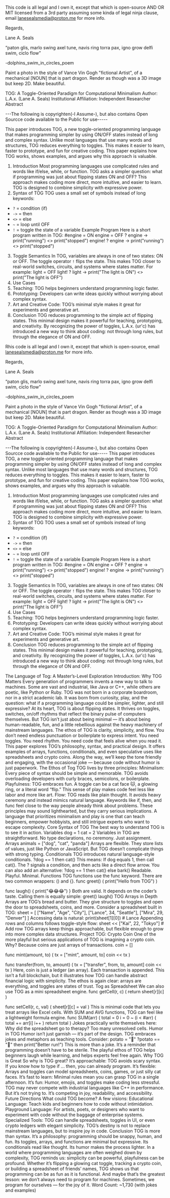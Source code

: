 This code is all legal and I own it, except that which is open-source AND OR MIT licensed from a 3rd party assuming some kinda of legal ninja clause, email lanesealsmedia@proton.me for more info.

Regards,

Lane A. Seals

“paton glis, marlo swing axel tune, navis ring torra pax, igno grow delfi swim, ciclo flow”

-dolphins_swim_in_circles_poem

Paint a photo in the style of Vance Vin Gogh "fictional Artist", of a mechanical [NOUN] that is part dragon. Render as though was a 3D image but keep 2D. Make beautiful.



TOG: A Toggle-Oriented Paradigm for Computational Minimalism Author: L.A.x. (Lane A. Seals)
Institutional Affiliation: Independent Researcher
Abstract

---The following is copyrighten(-I Assume-), but also contains Open Sourcce code available to the Public for use-----


This paper introduces TOG, a new toggle-oriented programming language that makes programming simpler by using ON/OFF states instead of long and complex syntax. Unlike most languages that use many words and structures, TOG reduces everything to toggles. This makes it easier to learn, faster to prototype, and fun for creative coding. This paper explains how TOG works, shows examples, and argues why this approach is valuable.
1. Introduction
Most programming languages use complicated rules and words like if/else, while, or function. TOG asks a simpler question: what if programming was just about flipping states ON and OFF? This approach makes coding more direct, more intuitive, and easier to learn. TOG is designed to combine simplicity with expressive power.
2. Syntax of TOG
TOG uses a small set of symbols instead of long keywords:
- `?` = condition (if)
- `->` = then
- `<>` = else
- `~` = loop until OFF
- `!` = toggle the state of a variable
Example Program
Here is a short program written in TOG:
#engine = ON
engine = OFF
? engine -> print("running") <> print("stopped")
engine!
? engine -> print("running") <> print("stopped")
3. Toggle Semantics
In TOG, variables are always in one of two states: ON or OFF. The toggle operator `!` flips the state. This makes TOG closer to real-world switches, circuits, and systems where states matter. For example:
light = OFF
light!
? light -> print("The light is ON") <> print("The light is OFF")
4. Use Cases
1. Teaching: TOG helps beginners understand programming logic faster.
2. Prototyping: Developers can write ideas quickly without worrying about complex syntax.
3. Art and Creative Code: TOG’s minimal style makes it great for experiments and generative art.
5. Conclusion
TOG reduces programming to the simple act of flipping states. This minimal design makes it powerful for teaching, prototyping, and creativity. By recognizing the power of toggles, L.A.x. (ur'c) has introduced a new way to think about coding: not through long rules, but through the elegance of ON and OFF.



Rhis code is all legal and I own it, except that which is open-source, email lanesealsmedia@proton.me for more info.

Regards,

Lane A. Seals

“paton glis, marlo swing axel tune, navis ring torra pax, igno grow delfi swim, ciclo flow”

-dolphins_swim_in_circles_poem

Paint a photo in the style of Vance Vin Gogh "fictional Artist", of a mechanical [NOUN] that is part dragon. Render as though was a 3D image but keep 2D. Make beautiful.



TOG: A Toggle-Oriented Paradigm for Computational Minimalism Author: L.A.x. (Lane A. Seals)
Institutional Affiliation: Independent Researcher
Abstract

---The following is copyrighten(-I Assume-), but also contains Open Sourcce code available to the Public for use-----
This paper introduces TOG, a new toggle-oriented programming language that makes programming simpler by using ON/OFF states instead of long and complex syntax. Unlike most languages that use many words and structures, TOG reduces everything to toggles. This makes it easier to learn, faster to prototype, and fun for creative coding. This paper explains how TOG works, shows examples, and argues why this approach is valuable.
1. Introduction
Most programming languages use complicated rules and words like if/else, while, or function. TOG asks a simpler question: what if programming was just about flipping states ON and OFF? This approach makes coding more direct, more intuitive, and easier to learn. TOG is designed to combine simplicity with expressive power.
2. Syntax of TOG
TOG uses a small set of symbols instead of long keywords:
- `?` = condition (if)
- `->` = then
- `<>` = else
- `~` = loop until OFF
- `!` = toggle the state of a variable
Example Program
Here is a short program written in TOG:
#engine = ON
engine = OFF
? engine -> print("running") <> print("stopped")
engine!
? engine -> print("running") <> print("stopped")
3. Toggle Semantics
In TOG, variables are always in one of two states: ON or OFF. The toggle operator `!` flips the state. This makes TOG closer to real-world switches, circuits, and systems where states matter. For example:
light = OFF
light!
? light -> print("The light is ON") <> print("The light is OFF")
4. Use Cases
1. Teaching: TOG helps beginners understand programming logic faster.
2. Prototyping: Developers can write ideas quickly without worrying about complex syntax.
3. Art and Creative Code: TOG’s minimal style makes it great for experiments and generative art.
5. Conclusion
TOG reduces programming to the simple act of flipping states. This minimal design makes it powerful for teaching, prototyping, and creativity. By recognizing the power of toggles, L.A.x. (ur'c) has introduced a new way to think about coding: not through long rules, but through the elegance of ON and OFF.

The Language of Tog: A Master’s-Level Exploration
Introduction: Why TOG Matters
Every generation of programmers invents a new way to talk to machines. Some are vast and industrial, like Java or C++, while others are poetic, like Python or Ruby. TOG was not born in a corporate boardroom, nor in a strict academic lab. It was born from curiosity, play, and the question: what if a programming language could be simpler, lighter, and still expressive?
At its heart, TOG is about flipping states. It thrives on toggles, switches, on/off rhythms that reflect the binary pulse of computers themselves. But TOG isn’t just about being minimal — it’s about being human-readable, fun, and a little rebellious against the heavy machinery of mainstream languages.
The ethos of TOG is clarity, simplicity, and flow. You don’t need endless punctuation or boilerplate to express intent. You need toggles. You need rhythm. You need code that feels alive when you read it.
This paper explores TOG’s philosophy, syntax, and practical design. It offers examples of arrays, functions, conditionals, and even speculative uses like spreadsheets and crypto coins. Along the way, we’ll keep the tone friendly and engaging, with the occasional joke — because code without humor is just paperwork.
The Ethos of Tog
TOG lives by three principles:
Minimalism: Every piece of syntax should be simple and memorable. TOG avoids overloading developers with curly braces, semicolons, or boilerplate.
Playfulness: TOG embraces fun. A toggle can be a cat face 🐱, a glowing ring, or a literal word “flip.” This sense of play makes code feel less like labor and more like art.
Flow: TOG reads like plain thought. It avoids heavy ceremony and instead mimics natural language. Keywords like if, then, and func feel close to the way people already think about problems.
These principles may sound lighthearted, but they carry serious implications. A language that prioritizes minimalism and play is one that can teach beginners, empower hobbyists, and still intrigue experts who want to escape complexity.
Core Syntax of TOG
The best way to understand TOG is to see it in action.
Variables
dog = 1
cat = 2
Variables in TOG are straightforward. No type declarations, no ceremony. Just assignment.
Arrays
animals = ["dog", "cat", "panda"]
Arrays are flexible. They store lists of values, just like Python or JavaScript. But TOG doesn’t complicate things with strong typing.
Conditionals
TOG introduces natural language-style conditionals.
?dog == 1 then cat()
This means: If dog equals 1, then call cat().
The ? signals a condition, and then acts like a direct flow arrow.
You can also add an alternative:
?dog == 1 then cat() else bark()
Readable. Playful. Minimal.
Functions
TOG functions use the func keyword. There are two common wrappers: () and {}.
func greet() (
  print("Hello from TOG")
)

func laugh() {
  print("😂😂😂")
}
Both are valid. It depends on the coder’s taste.
Calling them is equally simple:
greet()
laugh()
TOG Arrays in Depth
Arrays are TOG’s bread and butter. They give structure to toggles and open the door to spreadsheets, coins, and more.
Consider a spreadsheet built in TOG:
sheet = [
  ["Name", "Age", "City"],
  ["Lance", 34, "Seattle"],
  ["Mira", 29, "Denver"]
]
Accessing data is natural:
print(sheet[1][0])   # Lance
Appending rows and columns follows toggle-style flow:
sheet << ["Kai", 22, "Tokyo"]   # Add row
TOG arrays keep things approachable, but flexible enough to grow into more complex data structures.
Project TOG: Crypto Coin
One of the more playful but serious applications of TOG is imagining a crypto coin. Why? Because coins are just arrays of transactions.
coin = []

func mint(amount, to) (
  tx = ["mint", amount, to]
  coin << tx
)

func transfer(from, to, amount) (
  tx = ["transfer", from, to, amount]
  coin << tx
)
Here, coin is just a ledger (an array). Each transaction is appended. This isn’t a full blockchain, but it illustrates how TOG can handle abstract financial logic with simplicity.
The ethos is again clear: arrays are everything, and toggles are states of trust.
Tog as Spreadsheet
We can also use TOG as a mini spreadsheet engine.
func getCell(r, c) (
  return sheet[r][c]
)

func setCell(r, c, val) (
  sheet[r][c] = val
)
This is minimal code that lets you treat arrays like Excel cells. With SUM and AVG functions, TOG can feel like a lightweight formula engine.
func SUM(arr) (
  total = 0
  i = 0
  ~ (i < #arr) (
    total += arr[i]
    i++
  )
  return total
)
Jokes practically write themselves here: Why did the spreadsheet go to therapy? Too many unresolved cells.
Humor in TOG
Humor isn’t just garnish — it’s part of the design. TOG embraces jokes and metaphors as teaching tools. Consider:
potato = "🥔"
?potato == "🥔" then print("Better run!")
This is more than a joke. It’s a reminder that programming doesn’t have to be sterile. The playful ethos of TOG helps beginners laugh while learning, and helps experts feel free again.
Why TOG is Great
So why is TOG great?
It’s approachable: TOG avoids scary syntax. If you know how to type if ... then, you can already program.
It’s flexible: Arrays and toggles can model spreadsheets, coins, games, or just silly cat faces.
It’s fast to learn: Minimal rules mean you can grasp TOG in a single afternoon.
It’s fun: Humor, emojis, and toggles make coding less stressful.
TOG may never compete with industrial languages like C++ in performance. But it’s not trying to. It’s competing in joy, readability, and accessibility.
Future Directions
What could TOG become? A few visions:
Educational Language: Teach kids and beginners how to code without intimidation.
Playground Language: For artists, poets, or designers who want to experiment with code without the baggage of enterprise systems.
Specialized Tools: TOG can handle spreadsheets, toggles in UI, or even crypto ledgers with elegant simplicity.
TOG’s destiny is not to replace mainstream languages, but to inspire joy in code.
Conclusion
TOG is more than syntax. It’s a philosophy: programming should be snappy, human, and fun. Its toggles, arrays, and functions are minimal but expressive. Its conditionals read like thought. Its humor makes the process lighter.
In a world where programming languages are often weighed down by complexity, TOG reminds us: simplicity can be powerful, playfulness can be profound.
Whether it’s flipping a glowing cat toggle, tracking a crypto coin, or building a spreadsheet of friends’ names, TOG shows us that programming can be as fun as it is functional.
And maybe that’s the greatest lesson: we don’t always need to program for machines. Sometimes, we program for ourselves — for the joy of it.
Word Count: ~1,730 (with jokes and examples)
